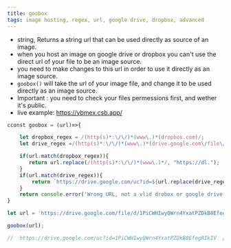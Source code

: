 ```yaml
---
title: goobox
tags: image hosting, regex, url, google drive, dropbox, advanced
---
```


- string, Returns a string url that can be used directly as source of an image.
- when you host an image on google drive or dropbox you can't use the direct url of your file to be an image source.
- you need to make changes to this url in order to use it directly as an image source.
- `goobox()` will take the url of your image file, and change it to be used directly as an image source.
- Important : you need to check your files permessions first, and wether it's public.
- live example: https://ybmex.csb.app/

```js
cconst goobox = (url)=>{

    let dropbox_regex = /(http(s)*:\/\/)*(www\.)*(dropbox.com)/;
    let drive_regex =/(http(s)*:\/\/)*(www\.)*(drive.google.com\/file\/d\/)/;

    if(url.match(dropbox_regex)){
       return url.replace(/(http(s)*:\/\/)*(www\.)*/, "https://dl.");
    }
    if(url.match(drive_regex)){
        return `https://drive.google.com/uc?id=${url.replace(drive_regex, "").match(/[\w]*\//)[0].replace(/\//,"")}`;
    }
    return console.error('Wrong URL, not a vlid drobox or google drive url');
}
```

```js
let url = 'https://drive.google.com/file/d/1PiCWHIwyQWrn4YxatPZDkB8EfegRIkIV/view' // can't be image src.

goobox(url);

//  https://drive.google.com/uc?id=1PiCWHIwyQWrn4YxatPZDkB8EfegRIkIV  // works as image src
```
